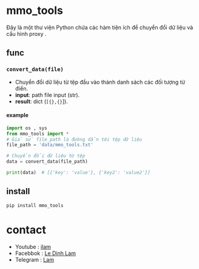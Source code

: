 # mmo_tools
Đây là một thư viện Python chứa các hàm tiện ích để chuyển đổi dữ liệu và cấu hình proxy .

## func

### `convert_data(file)`
- Chuyển đổi dữ liệu từ tệp đầu vào thành danh sách các đối tượng từ điển.
- **input**: path file input (str).
- **result**: dict (`[{},{}`]).

#### example
```python
import os , sys
from mmo_tools import *
# Giả sử file_path là đường dẫn tới tệp dữ liệu
file_path = 'data/mmo_tools.txt'

# Chuyển đổi dữ liệu từ tệp
data = convert_data(file_path)

print(data)  # [{'key': 'value'}, {'key2': 'value2'}]

```
## install
```bash
pip install mmo_tools

```
# contact
-  Youtube : [ilam](https://www.youtube.com/@iam_dlam)
- Facebbok : [Le Dinh Lam](https://www.facebook.com/IT.Admin.InF/)
- Telegram : [Lam](https://t.me/im_dlam)